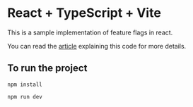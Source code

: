 # React + TypeScript + Vite

This is a sample implementation of feature flags in react.

You can read the [article](https://medium.com/@kkakroo/implementing-feature-flags-in-react-2bcdbfa97e81) explaining this code for more details.

## To run the project

`npm install`

`npm run dev`
